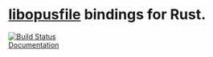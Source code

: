 # [libopusfile](http://www.opus-codec.org) bindings for Rust.

[![Build Status](https://travis-ci.org/jpernst/opusfile-rs.svg?branch=master)](https://travis-ci.org/jpernst/opusfile-rs)  
[Documentation](http://jpernst.github.io/opusfile-rs)

